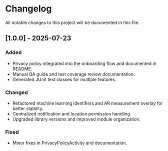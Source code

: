 # Changelog

All notable changes to this project will be documented in this file.

## [1.0.0] - 2025-07-23
### Added
- Privacy policy integrated into the onboarding flow and documented in README.
- Manual QA guide and test coverage review documentation.
- Generated JUnit test classes for multiple features.

### Changed
- Refactored machine learning identifiers and AR measurement overlay for better stability.
- Centralized notification and location permission handling.
- Upgraded library versions and improved module organization.

### Fixed
- Minor fixes in PrivacyPolicyActivity and documentation.
